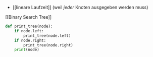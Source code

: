 - [[lineare Laufzeit]] (weil _jeder_ Knoten ausgegeben werden muss)


[[Binary Search Tree]]
```python
def print_tree(node):
	if node.left:
		print_tree(node.left)
	if node.right:
		print_tree(node.right)
	print(node)
```